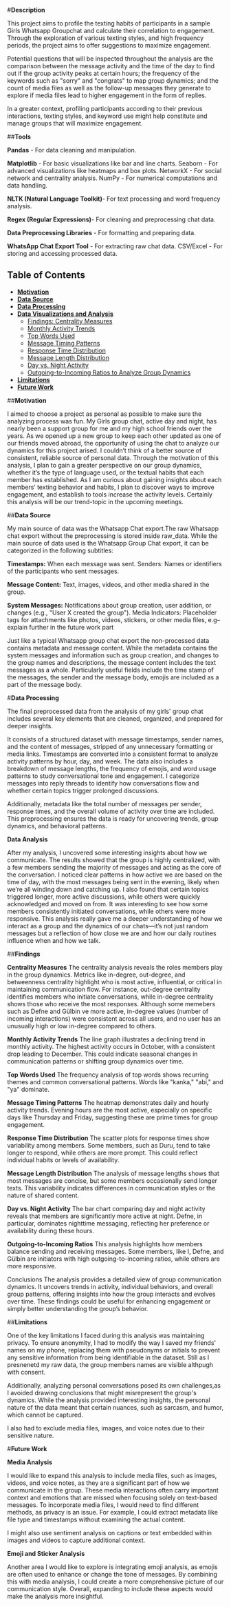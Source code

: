 #**Description**

This project aims to profile the texting habits of participants in a sample Girls Whatsapp Groupchat and calculate their correlation to engagement. Through the exploration of various texting styles, and high frequency periods, the project aims to offer suggestions to maximize engagement.

Potential questions that will be inspected throughout the analysis are the comparison between the message activity and the time of the day to find out if the group activity peaks at certain hours; the frequency of the keywords such as "sorry" and "congrats" to map group dynamics; and the count of media files as well as the follow-up messages they generate to explore if media files lead to higher engagement in the form of replies.

In a greater context, profiling participants according to their previous interactions, texting styles, and keyword use might help constitute and manage groups that will maximize engagement.

##**Tools**

**Pandas** - For data cleaning and manipulation. 

**Matplotlib** - For basic visualizations like bar and line charts. 
Seaborn - For advanced visualizations like heatmaps and box plots. 
NetworkX - For social network and centrality analysis. 
NumPy - For numerical computations and data handling. 

**NLTK (Natural Language Toolkit)**- For text processing and word frequency analysis.

**Regex (Regular Expressions)**- For cleaning and preprocessing chat data. 

**Data Preprocessing Libraries** - For formatting and preparing data. 

**WhatsApp Chat Export Tool** - For extracting raw chat data. CSV/Excel - For storing and accessing processed data.

## **Table of Contents**

- [**Motivation**](#motivation)
- [**Data Source**](#data-source)
- [**Data Processing**](#data-processing)
- [**Data Visualizations and Analysis**](#data-visualizations-and-analysis)
  - [Findings: Centrality Measures](#centrality-measures)
  - [Monthly Activity Trends](#monthly-activity-trends)
  - [Top Words Used](#top-words-used)
  - [Message Timing Patterns](#message-timing-patterns)
  - [Response Time Distribution](#response-time-distribution)
  - [Message Length Distribution](#message-length-distribution)
  - [Day vs. Night Activity](#day-vs-night-activity)
  - [Outgoing-to-Incoming Ratios to Analyze Group Dynamics](#outgoing-to-incoming-ratios)
- [**Limitations**](#limitations)
- [**Future Work**](#future-work)


##**Motivation**

I aimed to choose a project as personal as possible to make sure the analyzing process was fun. My Girls group chat, active day and night, has nearly been a support group for me and my high school friends over the years. As we opened up a new group to keep each other updated as one of our friends moved abroad, the opportunity of using the chat to analyze our dynamics for this project arised. I couldn’t think of a better source of consistent, reliable source of personal data. Through the motivation of this analysis, I plan to gain a greater perspective on our group dynamics, whether it’s the type of language used, or the textual habits that each member has established. As I am curious about gaining insights about each members’ texting behavior and habits, I plan to discover ways to improve engagement, and establish to tools increase the activity levels. Certainly this analysis will be our trend-topic in the upcoming meetings.

##**Data Source**

My main source of data was the Whatsapp Chat export.The raw Whatsapp chat export without the preprocessing is stored inside raw_data. While the main source of data used is the Whatsapp Group Chat export, it can be categorized in the following subtitles:

**Timestamps:** When each message was sent. Senders: Names or identifiers of the participants who sent messages. 

**Message Content:** Text, images, videos, and other media shared in the group. 

**System Messages:** Notifications about group creation, user addition, or changes (e.g., "User X created the group"). Media Indicators: Placeholder tags for attachments like photos, videos, stickers, or other media files, e.g– explain further in the future work part

Just like a typical Whatsapp group chat export the non-processed data contains metadata and message content. While the metadata contains the system messages and information such as group creation, and changes to the group names and descriptions, the message content includes the text messages as a whole. Particularly useful fields include the time stamp of the messages, the sender and the message body, emojis are included as a part of the message body.

#**Data Processing**

The final preprocessed data from the analysis of my girls' group chat includes several key elements that are cleaned, organized, and prepared for deeper insights. 

It consists of a structured dataset with message timestamps, sender names, and the content of messages, stripped of any unnecessary formatting or media links. Timestamps are converted into a consistent format to analyze activity patterns by hour, day, and week. The data also includes a breakdown of message lengths, the frequency of emojis, and word usage patterns to study conversational tone and engagement. I categorize messages into reply threads to identify how conversations flow and whether certain topics trigger prolonged discussions. 

Additionally, metadata like the total number of messages per sender, response times, and the overall volume of activity over time are included. This preprocessing ensures the data is ready for uncovering trends, group dynamics, and behavioral patterns. 

**Data Analysis**

After my analysis, I uncovered some interesting insights about how we communicate. The results showed that the group is highly centralized, with a few members sending the majority of messages and acting as the core of the conversation. I noticed clear patterns in how active we are based on the time of day, with the most messages being sent in the evening, likely when we’re all winding down and catching up. I also found that certain topics triggered longer, more active discussions, while others were quickly acknowledged and moved on from. It was interesting to see how some members consistently initiated conversations, while others were more responsive. This analysis really gave me a deeper understanding of how we interact as a group and the dynamics of our chats—it’s not just random messages but a reflection of how close we are and how our daily routines influence when and how we talk.

##**Findings**

**Centrality Measures**
 The centrality analysis reveals the roles members play in the group dynamics. Metrics like in-degree, out-degree, and betweenness centrality highlight who is most active, influential, or critical in maintaining communication flow. For instance, out-degree centrality identifies members who initiate conversations, while in-degree centrality shows those who receive the most responses. Although some memebers such as Defne and Gülbin ve more active, in-degree values (number of incoming interactions) were consistent across all users, and no user has an unusually high or low in-degree compared to others.

**Monthly Activity Trends**
The line graph illustrates a declining trend in monthly activity. The highest activity occurs in October, with a consistent drop leading to December. This could indicate seasonal changes in communication patterns or shifting group dynamics over time.

**Top Words Used**
The frequency analysis of top words shows recurring themes and common conversational patterns. Words like "kanka," "abi," and "ya" dominate.

**Message Timing Patterns**
The heatmap demonstrates daily and hourly activity trends. Evening hours are the most active, especially on specific days like Thursday and Friday, suggesting these are prime times for group engagement.

**Response Time Distribution**
The scatter plots for response times show variability among members. Some members, such as Duru, tend to take longer to respond, while others are more prompt. This could reflect individual habits or levels of availability.

**Message Length Distribution**
The analysis of message lengths shows that most messages are concise, but some members occasionally send longer texts. This variability indicates differences in communication styles or the nature of shared content.

**Day vs. Night Activity**
The bar chart comparing day and night activity reveals that members are significantly more active at night. Defne, in particular, dominates nighttime messaging, reflecting her preference or availability during these hours.

**Outgoing-to-Incoming Ratios**
This analysis highlights how members balance sending and receiving messages. Some members, like I, Defne, and Gülbin are initiators with high outgoing-to-incoming ratios, while others are more responsive. 

Conclusions The analysis provides a detailed view of group communication dynamics. It uncovers trends in activity, individual behaviors, and overall group patterns, offering insights into how the group interacts and evolves over time. These findings could be useful for enhancing engagement or simply better understanding the group’s behavior.

##**Limitations**

One of the key limitations I faced during this analysis was maintaining privacy. To ensure anonymity, I had to modify the way I saved my friends' names on my phone, replacing them with pseudonyms or initials to prevent any sensitive information from being identifiable in the dataset. Still as I presnenetd my raw data, the group members names are visible althpugh with consent.

Additionally, analyzing personal conversations posed its own challenges,as I avoided drawing conclusions that might misrepresent the group's dynamics. While the analysis provided interesting insights, the personal nature of the data meant that certain nuances, such as sarcasm, and humor, which cannot be captured.

I also had to exclude media files, images, and voice notes due to their sensitive nature.

#**Future Work**

**Media Analysis**

I would like to expand this analysis to include media files, such as images, videos, and voice notes, as they are a significant part of how we communicate in the group. These media interactions often carry important context and emotions that are missed when focusing solely on text-based messages. To incorporate media files, I would need to find different methods, as privacy is an issue. For example, I could extract metadata like file type and timestamps without examining the actual content. 

I might also use sentiment analysis on captions or text embedded within images and videos to capture additional context.

**Emoji and Sticker Analysis**

Another area I would like to explore is integrating emoji analysis, as emojis are often used to enhance or change the tone of messages. By combining this with media analysis, I could create a more comprehensive picture of our communication style. Overall, expanding to include these aspects would make the analysis more insightful.
